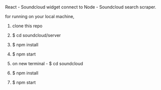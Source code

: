 React - Soundcloud widget connect to Node - Soundcloud search scraper.


for running on your local machine,


1. clone this repo


2. $ cd soundcloud/server


3. $ npm install


4. $ npm start


5. on new terminal - 
   $ cd soundcloud
   
   
6. $ npm install


7. $ npm start 
